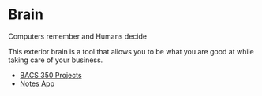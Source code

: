 # Brain

Computers remember and Humans decide

This exterior brain is a tool that allows you to be what you are good at while taking care of your business.

* [BACS 350 Projects](http://unco-bacs.org/bacs_350/solution)
* [Notes App](notes.php)

